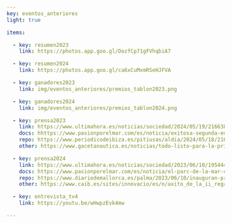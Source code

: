 ```yaml
---
key: eventos_anteriores
light: true

items:

  - key: resumen2023
    link: https://photos.app.goo.gl/DozfCp71gFVhqbiA7

  - key: resumen2024
    link: https://photos.app.goo.gl/ca6xCuMxmRSeHJFVA

  - key: ganadores2023
    link: img/eventos_anteriores/premios_tablon2023.png

  - key: ganadores2024
    link: img/eventos_anteriores/premios_tablon2024.png

  - key: prensa2023
    link: https://www.ultimahora.es/noticias/sociedad/2024/05/19/2166385/impulsados-por-sol.html
    docs: hhttps://www.pasionporelmar.com/es/noticia/exitosa-segunda-edicion-de-la-regata-solar-illes-balears/5068
    repo: https://www.periodicodeibiza.es/pitiusas/aldia/2024/05/18/2166063/asociacion-robotica-eivissa-participa-regata-solar-balear.html
    other: https://www.gacetanautica.es/noticias/todo-listo-para-la-primera-regata-solar-illes-balears

  - key: prensa2024
    link: https://www.ultimahora.es/noticias/sociedad/2023/06/10/1954445/regata-solar-parc-mar.html
    docs: https://www.pasionporelmar.com/es/noticia/el-parc-de-la-mar-corona-a-los-vencedores-de-la-i-regata-solar-illes-balears/4284
    repo: https://www.diariodemallorca.es/palma/2023/06/10/inauguran-primera-regata-barcos-impulsados-88519330.html
    other: https://www.caib.es/sites/innovacio/es/n/axito_de_la_ii_regata_solar_illes_balears

  - key: entrevista_tv4
    link: https://youtu.be/wHwpzEvk4mw

---
```

